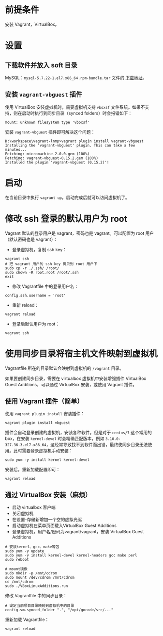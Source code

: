 # 前提条件
安装 Vagrant，VirtualBox。

# 设置
## 下载软件并放入 soft 目录
MySQL：`mysql-5.7.22-1.el7.x86_64.rpm-bundle.tar` 文件的 [下载地址](https://dev.mysql.com/get/Downloads/MySQL-5.7/mysql-5.7.22-1.el7.x86_64.rpm-bundle.tar)。

## 安装 `vagrant-vbguest` 插件
使用 VirtualBox 安装虚拟机时，需要虚拟机支持 `vboxsf` 文件系统。如果不支持，则在启动时执行到同步目录（synced folders）时会报错如下：
```
mount: unknown filesystem type 'vboxsf'
```
安装 `vagrant-vbguest` 插件即可解决这个问题：
```
D:\workspace\vagrant-lnmp>vagrant plugin install vagrant-vbguest
Installing the 'vagrant-vbguest' plugin. This can take a few minutes...
Fetching: micromachine-2.0.0.gem (100%)
Fetching: vagrant-vbguest-0.15.2.gem (100%)
Installed the plugin 'vagrant-vbguest (0.15.2)'!
```
# 启动
在当前目录中执行 `vagrant up`，启动完成后就可以访问虚拟机了。

# 修改 ssh 登录的默认用户为 root
Vagrant 默认的登录用户是 vagrant，密码也是 vagrant。可以配置为 root 用户（默认密码也是 vagrant）：

- 登录虚拟机，复制 ssh key：
```
vagrant ssh
# 把 vagrant 用户的 ssh key 拷贝到 root 用户下
sudo cp -r ./.ssh/ /root/
sudo chown -R root.root /root/.ssh
exit
```
- 修改 Vagrantfile 中的登录用户名：
```
config.ssh.username = 'root'
```
- 重新 reload：
```
vagrant reload
```
- 登录后默认用户为 root：
```
vagrant ssh
```

# 使用同步目录将宿主机文件映射到虚拟机
Vagrantfile 所在的目录默认会映射到虚拟机的 `/vagrant` 目录。

如果要创建同步目录，需要在 virtualbox 虚拟机中安装增强插件 VirtualBox Guest Additions，可以通过 VirtualBox 安装，或使用 Vagrant 插件。

## 使用 Vagrant 插件（简单）
使用 `vagrant plugin install` 安装插件：
```
vagrant plugin install vbguest
```
插件会自动登录创建的虚拟机，安装各种软件。但是对于 `centos/7` 这个常用的 box，在安装 `kernel-devel` 时会精确匹配版本，例如 `3.10.0-327.36.3.el7.x86_64`，这经常导致找不到软件而出错，最终使同步目录无法使用。此时需要登录虚拟机手动安装：
```
sudo yum -y install kernel kernel-devel
```
安装后，重新加载配置即可：
```
vagrant reload
```
## 通过 VirtualBox 安装（麻烦）

- 启动 virtualbox 客户端 
- 关闭虚拟机
- 在设置-存储新增加一个空的虚拟光驱 
- 启动虚拟机在菜单页面载入VirtualBox Guest Additions
- 登录虚拟机，用户名/密码为vagrant/vagrant，安装 VirtualBox Guest Additions
```
# 安装kernel、gcc、make等包
sudo yum -y update
sudo yum -y install kernel-devel kernel-headers gcc make perl
sudo reboot

# mount镜像
sudo mkdir -p /mnt/cdrom
sudo mount /dev/cdrom /mnt/cdrom
cd /mnt/cdrom
sudo ./VBoxLinuxAdditions.run
```
修改 Vagrantfile 中的同步目录：
```
# 设定当前项目目录映射到虚拟机中的目录
config.vm.synced_folder ".", "/opt/gocode/src/..."
```
重新加载 Vagrantfile：
```
vagrant reload
```